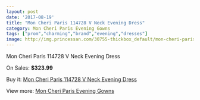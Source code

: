 ```yaml
---
layout: post
date: '2017-08-19'
title: "Mon Cheri Paris 114728 V Neck Evening Dress"
category: Mon Cheri Paris Evening Gowns
tags: ["prom","charming","brand","evening","dresses"]
image: http://img.princessan.com/30755-thickbox_default/mon-cheri-paris-114728-v-neck-evening-dress.jpg
---
```

Mon Cheri Paris 114728 V Neck Evening Dress

On Sales: **$323.99**
<a href="https://www.princessan.com/en/13945-mon-cheri-paris-114728-v-neck-evening-dress.html"><amp-img layout="responsive" width="600" height="600" src="//img.princessan.com/30755-thickbox_default/mon-cheri-paris-114728-v-neck-evening-dress.jpg" alt="Mon Cheri Paris 114728 V Neck Evening Dress 0" /></a>
<a href="https://www.princessan.com/en/13945-mon-cheri-paris-114728-v-neck-evening-dress.html"><amp-img layout="responsive" width="600" height="600" src="//img.princessan.com/30758-thickbox_default/mon-cheri-paris-114728-v-neck-evening-dress.jpg" alt="Mon Cheri Paris 114728 V Neck Evening Dress 1" /></a>
<a href="https://www.princessan.com/en/13945-mon-cheri-paris-114728-v-neck-evening-dress.html"><amp-img layout="responsive" width="600" height="600" src="//img.princessan.com/30757-thickbox_default/mon-cheri-paris-114728-v-neck-evening-dress.jpg" alt="Mon Cheri Paris 114728 V Neck Evening Dress 2" /></a>
<a href="https://www.princessan.com/en/13945-mon-cheri-paris-114728-v-neck-evening-dress.html"><amp-img layout="responsive" width="600" height="600" src="//img.princessan.com/30756-thickbox_default/mon-cheri-paris-114728-v-neck-evening-dress.jpg" alt="Mon Cheri Paris 114728 V Neck Evening Dress 3" /></a>

Buy it: [Mon Cheri Paris 114728 V Neck Evening Dress](https://www.princessan.com/en/13945-mon-cheri-paris-114728-v-neck-evening-dress.html "Mon Cheri Paris 114728 V Neck Evening Dress")

View more: [Mon Cheri Paris Evening Gowns](https://www.princessan.com/en/103- "Mon Cheri Paris Evening Gowns")